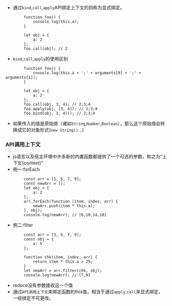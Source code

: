 - 通过`bind`,`call`,`apply`API绑定上下文的则称为显式绑定。
```
        function foo() {
            console.log(this.a);
        }

        let obj = {
            a: 2
        };
        foo.call(obj); // 2
```

- `bind`,`call`,`apply`的使用区别
```
        function foo() {
            console.log(this.a + ';' + arguments[0] + ';' + arguments[1]);
        }

        let obj = {
            a: 2
        };
        foo.call(obj, 3, 4); // 2;3;4
        foo.apply(obj, [3, 4]); // 2;3;4
        foo.bind(obj, 3, 4)(); // 2;3;4
```

- 如果传入的值是原始值（诸如`String`,`Number`,`Boolean`），那么这个原始值会转换成它的对象形式(`new String()`...)

### API调用上下文
- js语言以及宿主环境中许多新的内置函数都提供了一个可选的参数，称之为“上下文(context)”
- 例一:forEach
```
        const arr = [3, 5, 7, 9];
        const newArr = [];
        let obj = {
            a: 2
        };
        arr.forEach(function (item, index, arr) {
            newArr.push(item * this.a);
        }, obj);
        console.log(newArr); // [6,10,14,18]
```
- 例二:filter
```
        const arr = [3, 5, 7, 9];
        const obj = {
            a: 5
        };

        function chk(item, index, arr) {
            return item * this.a > 25;
        }
        let newArr = arr.filter(chk, obj);
        console.log(newArr); // [7,9]
```
- reduce没有参数接收这一个值
- 通过`API调用上下文`来绑定函数的this值，相当于通过`apply`,`call`来显式绑定，一经绑定不可更改。